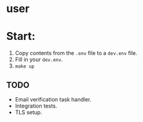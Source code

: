 # user

# Start:

1. Copy contents from the `.env` file to a `dev.env` file.
2. Fill in your `dev.env`.
2. `make up`


## TODO
* Email verification task handler.
* Integration tests.
* TLS setup.
